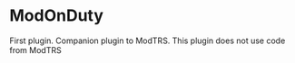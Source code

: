 ModOnDuty
=========

First plugin. Companion plugin to ModTRS. This plugin does not use code from ModTRS